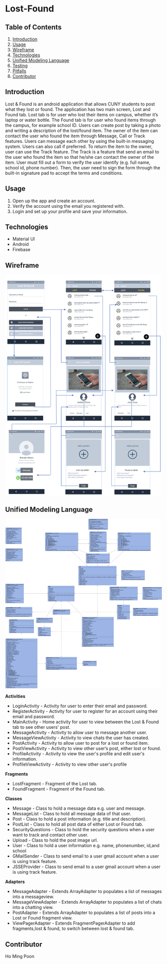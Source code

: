 
# Lost-Found

## Table of Contents

1. [Introduction](#Introduction)
2. [Usage](#Usage)
3. [Wireframe](#Wireframe)
4. [Technologies](#Technologies)
5. [Unified Modeling Language](#Unified-Modeling-Language)
6. [Testing](#Testing)
7. [Pitfalls](#Pitfalls)
8. [Contributor](#Contributor)

## Introduction

Lost & Found is an android application that allows CUNY students to post what they lost or found. The application has two main screen, Lost and Found tab. Lost tab is for user who lost their items on campus, whether it’s laptop or water bottle. The Found tab is for user who found items through the campus, for example school ID. Users can create post by taking a photo and writing a description of the lost/found item. The owner of the item can contact the user who found the item through Message, Call or Track features. Users can message each other by using the built-in messaging system. Users can also call if preferred. To return the item to the owner, user can use the Track feature. The Track is a feature that send an email to the user who found the item so that he/she can contact the owner of the item. User must fill out a form to verify the user identify (e.g. full name, school id, phone number). Then, the user need to sign the form through the built-in signature pad to accept the terms and conditions.

## Usage
1) Open up the app and create an account.
2) Verify the account using the email you registered with.
3) Login and set up your profile and save your information.

## Technologies
- Material UI
- Android
- Firebase

## Wireframe    

![Wireframe](./imgs/wireframe.png)

## Unified Modeling Language  

![UML](./imgs/uml.png)

**Activities**  
- LoginActivity - Activity for user to enter their email and password.   
- RegisterActivity - Activity for user to register for an account using their email and password.   
- MainActivity - Home activity for user to view between the Lost & Found tab to see other users' post. 
- MessageActivity - Activity to allow user to message another user.
- MessageViewActivity - Activity to view chats the user has created.
- PostActivity - Activity to allow user to post for a lost or found item.
- PostViewActivity - Activity to view other user’s post, either lost or found.
- ProfileActivity - Activity to view the user's profile and edit user's information.
- ProfileViewActivity - Activity to view other user's profile

**Fragments**  
- LostFragment - Fragment of the Lost tab.  
- FoundFragment - Fragment of the Found tab.  

**Classes**  
- Message - Class to hold a message data e.g. user and message.  
- MessageList - Class to hold all message data of that user.  
- Post - Class to hold a post information (e.g. title and description).  
- PostList - Class to hold all post data of either Lost or Found tab.  
- SecurityQuestions - Class to hold the security questions when a user want to track and contact other user.  
- Upload - Class to hold the post image url.   
- User - Class to hold a user information e.g. name, phonenumber, id,and school  
- GMailSender - Class to send email to a user gmail account when a user is using track feature.  
- JSSEProvider - Class to send email to a user gmail account when a user is using track feature.

**Adapters**  
- MessageAdapter - Extends ArrayAdapter to populates a list of messages into a messageview.
- MessageViewAdapter - Extends ArrayAdapter to populates a list of chats into a chatting view.
- PostAdapter - Extends ArrayAdapter to populates a list of posts into a Lost or Found fragment view.  
- ViewPagerAdapter - Extends FragmentPagerAdapter to add fragments,lost & found, to switch between lost & found tab.

## Contributor  
Ho Ming Poon
